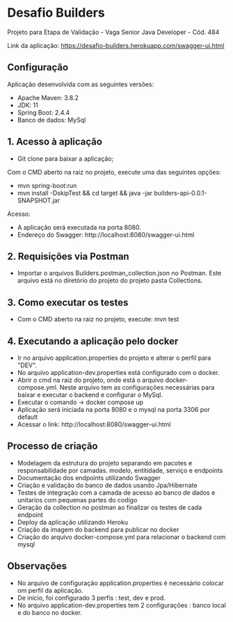 # Desafio Builders
Projeto para Etapa de Validação - Vaga Senior Java Developer - Cód. 484

Link da aplicação:
https://desafio-builders.herokuapp.com/swagger-ui.html

## Configuração

Aplicação desenvolvida com as seguintes versões:

- Apache Maven: 3.8.2
- JDK: 11
- Spring Boot: 2.4.4
- Banco de dados: MySql

## 1. Acesso à aplicação

- Git clone para baixar a aplicação;

Com o CMD aberto na raiz no projeto, execute uma das seguintes opções: 
 
- mvn spring-boot:run
- mvn install -DskipTest && cd target && java -jar builders-api-0.0.1-SNAPSHOT.jar

Acesso:
- A aplicação será executada na porta 8080.
- Endereço do Swagger: http://localhost:8080/swagger-ui.html

## 2.	Requisições via Postman

- Importar o arquivos Builders.postman_collection.json no Postman. Este arquivo está no diretório do projeto do projeto pasta Collections.

## 3. Como	executar	os	testes

- Com o CMD aberto na raiz no projeto, execute: mvn test

## 4. Executando a aplicação pelo docker

- Ir no arquivo application.properties do projeto e alterar o perfil para "DEV".
- No arquivo application-dev.properties está configurado com o docker.
- Abrir o cmd na raiz do projeto, onde está o arquivo docker-compose.yml. Neste arquivo tem as configurações necessárias para baixar e executar o backend e configurar o MySql.
- Executar o comando -> docker compose up
- Aplicação será iniciada na porta 8080 e o mysql na porta 3306 por default
- Acessar o link: http://localhost:8080/swagger-ui.html


## Processo de criação

- Modelagem da estrutura do projeto separando em pacotes e responsabilidade por camadas. modelo, entitidade, serviço e endpoints
- Documentação dos endpoints utilizando Swagger
- Criação e validação do banco de dados usando Jpa/Hibernate
- Testes de integração com a camada de acesso ao banco de dados e unitarios com pequenas partes do codigo
- Geração da collection no postman ao finalizar os testes de cada endpoint
- Deploy da aplicação utilizando Heroku
- Criação da imagem do backend para publicar no docker
- Criação do arquivo docker-compose.yml para relacionar o backend com mysql

## Observações

- No arquivo de configuração application.properties é necessário colocar om perfil da aplicação.
- De início, foi configurado 3 perfis : test, dev e prod.
- No arquivo application-dev.properties tem 2 configurações : banco local e do banco no docker.

